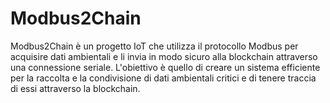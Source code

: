 # Modbus2Chain
Modbus2Chain è un progetto IoT che utilizza il protocollo Modbus per acquisire dati ambientali e li invia in modo sicuro alla blockchain attraverso una connessione seriale. L'obiettivo è quello di creare un sistema efficiente per la raccolta e la condivisione di dati ambientali critici e di tenere traccia di essi attraverso la blockchain.

